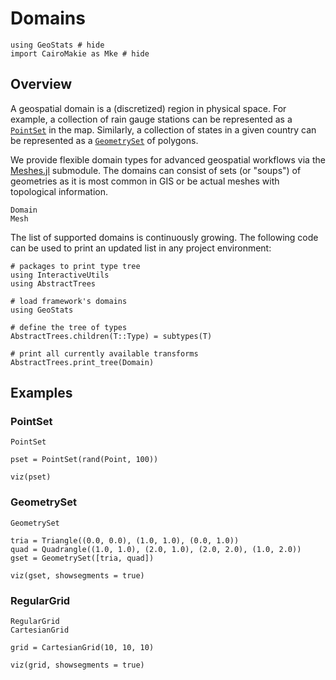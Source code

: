 # Domains

```@example domains
using GeoStats # hide
import CairoMakie as Mke # hide
```

## Overview

A geospatial domain is a (discretized) region in physical space.
For example, a collection of rain gauge stations can be represented as a
[`PointSet`](@ref) in the map. Similarly, a collection of states in a given
country can be represented as a [`GeometrySet`](@ref) of polygons.

We provide flexible domain types for advanced geospatial workflows via the
[Meshes.jl](https://github.com/JuliaGeometry/Meshes.jl) submodule. The domains
can consist of sets (or "soups") of geometries as it is most common in GIS or
be actual meshes with topological information.

```@docs
Domain
Mesh
```

The list of supported domains is continuously growing. The following
code can be used to print an updated list in any project environment:

```@example domains
# packages to print type tree
using InteractiveUtils
using AbstractTrees

# load framework's domains
using GeoStats

# define the tree of types
AbstractTrees.children(T::Type) = subtypes(T)

# print all currently available transforms
AbstractTrees.print_tree(Domain)
```

## Examples

### PointSet

```@docs
PointSet
```

```@example domains
pset = PointSet(rand(Point, 100))

viz(pset)
```

### GeometrySet

```@docs
GeometrySet
```

```@example domains
tria = Triangle((0.0, 0.0), (1.0, 1.0), (0.0, 1.0))
quad = Quadrangle((1.0, 1.0), (2.0, 1.0), (2.0, 2.0), (1.0, 2.0))
gset = GeometrySet([tria, quad])

viz(gset, showsegments = true)
```

### RegularGrid

```@docs
RegularGrid
CartesianGrid
```

```@example domains
grid = CartesianGrid(10, 10, 10)

viz(grid, showsegments = true)
```

